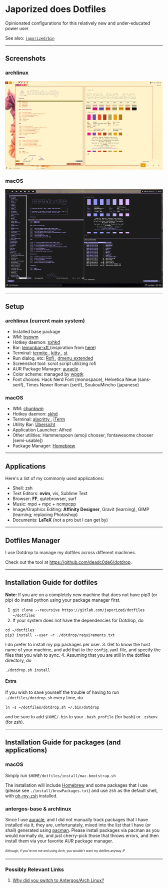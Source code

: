 # Japorized does Dotfiles
Opinionated configurations for this relatively new and under-educated power user

See also: [`japorized/bin`](https://gitlab.com/japorized/bin)

---

## Screenshots

### archlinux

![archlinux scrot](/screenshots/archlinux.png?raw=true "archlinux Screenshot")

### macOS

![macOS scrot](/screenshots/macos-2018nov24.png?raw=true "macOS Screenshot")

---

## Setup

### archlinux (current main system)

* Installed base package
* WM: [ bspwm ](https://github.com/baskerville/bspwm)
* Hotkey daemon: [ sxhkd ](https://github.com/baskerville/sxhkd)
* Bar: [ lemonbar-xft ](https://github.com/krypt-n/bar) (inspiration from [here](https://www.reddit.com/r/unixporn/comments/6g5vx0/windowchef_comfy/))
* Terminal: [ termite ](https://github.com/thestinger/termite/), [ kitty ](https://github.com/kovidgoyal/kitty), [ st ](https://suckless.org)
* Run dialog, etc: [ Rofi ](https://github.com/DaveDavenport/rofi), [ dmenu_extended ](https://github.com/MarkHedleyJones/dmenu-extended)
* Screenshot tool: scrot script utilizing rofi
* AUR Package Manager: [ auracle ](https://github.com/falconindy/auracle)
* Color scheme: managed by [wpgtk](https://github.com/deviantfero/wpgtk)
* Font choices: Hack Nerd Font (monospace), Helvetica Neue (sans-serif), Times Newer Roman (serif), SoukouMincho (japanese)

### macOS

* WM: [ chunkwm ](https://github.com/koekeishiya/chunkwm)
* Hotkey daemon: [ skhd ](https://github.com/koekeishiya/skhd)
* Terminal: [ alacritty ](https://gitlab.com/jwilm/alacritty), [ iTerm ](https://iterm2.com/)
* Utility Bar: [ Übersicht ](http://tracesof.net/uebersicht/)
* Application Launcher: Alfred
* Other utilities: Hammerspoon (emoji chooser, fontawesome chooser [semi-usable])
* Package Manager: [ Homebrew ](https://brew.sh)

---

## Applications

Here's a list of my commonly used applications:

* Shell: zsh
* Text Editors: **nvim**, vis, Sublime Text
* Browser: **FF**, qutebrowser, surf
* Music: mpd + mpc + ncmpcpp
* Image/Graphics Editing: **Affinity Designer**, Gravit (learning), GIMP (learning; replacing Photoshop)
* Documents: **LaTeX** (not a pro but I can get by)

---

## Dotfiles Manager

I use Dotdrop to manage my dotfiles across different machines.

Check out the tool at https://github.com/deadc0de6/dotdrop.

---

## Installation Guide for dotfiles

**Note:** If you are on a completely new machine that does not have pip3 (or pip) do install python using your package manager first.

1. `git clone --recursive https://gitlab.com/japorized/dotfiles ~/dotfiles`
2. If your system does not have the dependencies for Dotdrop, do
  ```shell
  cd ~/dotfiles
  pip3 install --user -r ./dotdrop/requirements.txt
  ```
  I do prefer to install my pip packages per user.
3. Get to know the host name of your machine, and add that to the `config.yaml` file, and specify the files that you wish to sync.
4. Assuming that you are still in the dotfiles directory, do
  ```shell
  ./dotdrop.sh install
  ```

#### Extra
If you wish to save yourself the trouble of having to run `~/dotfiles/dotdrop.sh` every time, do
```shell
ln -s ~/dotfiles/dotdrop.sh ~/.bin/dotdrop
```
and be sure to add `$HOME/.bin` to your `.bash_profile` (for bash) or `.zshenv` (for zsh).

---

## Installation Guide for packages (and applications)

### macOS

Simply run `$HOME/dotfiles/install/mac-bootstrap.sh`

The installation will include [Homebrew](https://brew.sh) and some packages that I use (please see `./install/brewPackages.txt`) and use 
zsh as the default shell, with [oh-my-zsh](https://github.com/robbyrussell/oh-my-zsh) installed.
  
### antergos-base & archlinux

Since I use [auracle](https://aur.archlinux.org/packages/auracle-git/), and I did not manually track packages that I have installed via it, 
they are, unfortunately, mixed into the list that I have (or shall) generated using [pacman](https://wiki.archlinux.org/index.php/Pacman). 
Please install packages via pacman as you would normally do, and just cherry-pick those that throws errors, and then install them via 
your favorite AUR package manager.

<sub><sup>Although, if you're not me and using Arch, you wouldn't want my dotfiles anyway :P</sup></sub>

---

### Possibly Relevant Links

1. [Why did you switch to Antergos/Arch Linux?](https://japorized.gitlab.io/technical/2018/02/27/making-the-move-to-linux.html)
